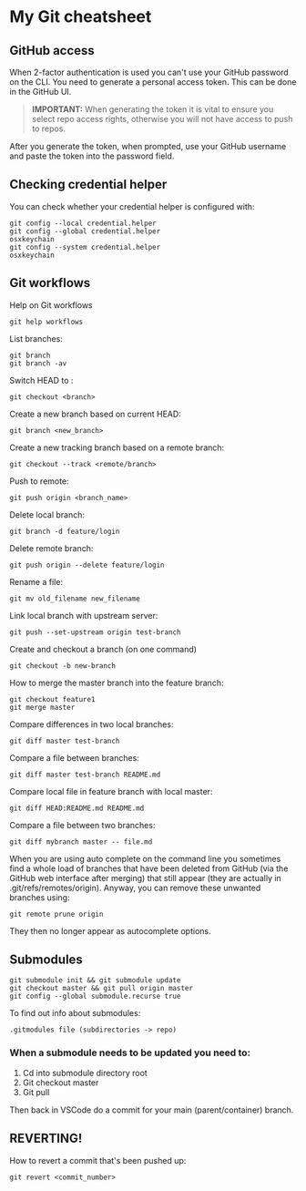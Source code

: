 # My Git cheatsheet

## GitHub access

When 2-factor authentication is used you can't use your GitHub
password on the CLI. You need to generate a personal access
token. This can be done in the GitHub UI. 

> **IMPORTANT:** When generating the token it is vital to ensure you
> select repo access rights, otherwise you will not have access to
> push to repos.

After you generate the token, when prompted, use your GitHub username
and paste the token into the password field.

## Checking credential helper

You can check whether your credential helper is configured with:

``` shell
git config --local credential.helper
git config --global credential.helper
osxkeychain
git config --system credential.helper
osxkeychain
```

## Git workflows

Help on Git workflows

```
git help workflows
```

List branches:

``` shell
git branch
git branch -av
```

Switch HEAD to <branch>:

``` shell
git checkout <branch>
```

Create a new branch based on current HEAD:

``` shell
git branch <new_branch> 
```

Create a new tracking branch based on a remote branch:

``` shell
git checkout --track <remote/branch>
```

Push to remote:

``` shell
git push origin <branch_name>
```

Delete local branch:

``` shell
git branch -d feature/login
```

Delete remote branch:

``` shell
git push origin --delete feature/login
```

Rename a file:

``` shell
git mv old_filename new_filename
```

Link local branch with upstream server:

``` shell
git push --set-upstream origin test-branch
```

Create and checkout a branch (on one command)

``` shell
git checkout -b new-branch
```


How to merge the master branch into the feature branch:

``` shell
git checkout feature1
git merge master
```

Compare differences in two local branches:

``` shell
git diff master test-branch
```

Compare a file between branches:

``` shell
git diff master test-branch README.md
```

Compare local file in feature branch with local master:

``` shell
git diff HEAD:README.md README.md 
```

Compare a file between two branches:

``` shell
git diff mybranch master -- file.md
```

When you are using auto complete on the command line you sometimes find a whole load of branches that have been deleted from GitHub (via the GitHub web interface after merging) that still appear (they are actually in .git/refs/remotes/origin). Anyway, you can remove these unwanted branches using:

``` shell
git remote prune origin
```

They then no longer appear as autocomplete options.

## Submodules

``` shell
git submodule init && git submodule update
git checkout master && git pull origin master
git config --global submodule.recurse true
```

To find out info about submodules:

``` shell
.gitmodules file (subdirectories -> repo)
```

### When a submodule needs to be updated you need to:

1. Cd into submodule directory root
2. Git checkout master
3. Git pull

Then back in VSCode do a commit for your main (parent/container) branch.

## REVERTING!

How to revert a commit that's been pushed up:

``` shell
git revert <commit_number>
```

